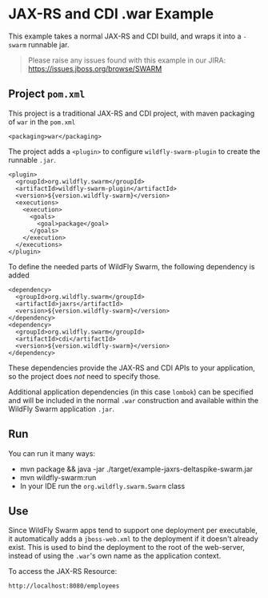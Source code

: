 # JAX-RS and CDI .war Example

This example takes a normal JAX-RS and CDI build, and wraps it into
a `-swarm` runnable jar.

> Please raise any issues found with this example in our JIRA:
> https://issues.jboss.org/browse/SWARM

## Project `pom.xml`

This project is a traditional JAX-RS and CDI project, with maven packaging
of `war` in the `pom.xml`

    <packaging>war</packaging>

The project adds a `<plugin>` to configure `wildfly-swarm-plugin` to
create the runnable `.jar`.

    <plugin>
      <groupId>org.wildfly.swarm</groupId>
      <artifactId>wildfly-swarm-plugin</artifactId>
      <version>${version.wildfly-swarm}</version>
      <executions>
        <execution>
          <goals>
            <goal>package</goal>
          </goals>
        </execution>
      </executions>
    </plugin>

To define the needed parts of WildFly Swarm, the following dependency is added

    <dependency>
      <groupId>org.wildfly.swarm</groupId>
      <artifactId>jaxrs</artifactId>
      <version>${version.wildfly-swarm}</version>
    </dependency>
    <dependency>
      <groupId>org.wildfly.swarm</groupId>
      <artifactId>cdi</artifactId>
      <version>${version.wildfly-swarm}</version>
    </dependency>

These dependencies provide the JAX-RS and CDI APIs to your application, so the
project does *not* need to specify those.

Additional application dependencies (in this case `lombok`) can be
specified and will be included in the normal `.war` construction and available
within the WildFly Swarm application `.jar`.

## Run

You can run it many ways:

* mvn package && java -jar ./target/example-jaxrs-deltaspike-swarm.jar
* mvn wildfly-swarm:run
* In your IDE run the `org.wildfly.swarm.Swarm` class

## Use

Since WildFly Swarm apps tend to support one deployment per executable, it
automatically adds a `jboss-web.xml` to the deployment if it doesn't already
exist.  This is used to bind the deployment to the root of the web-server,
instead of using the `.war`'s own name as the application context.

To access the JAX-RS Resource:

    http://localhost:8080/employees
